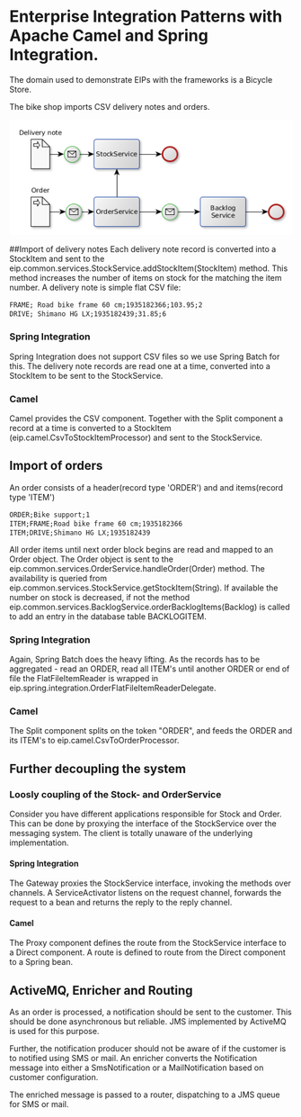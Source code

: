 Enterprise Integration Patterns with Apache Camel and Spring Integration.
==========

The domain used to demonstrate EIPs with the frameworks is a Bicycle Store.

The bike shop imports CSV delivery notes and orders.

![Alt graphic](doc/eip.png)


##Import of delivery notes
Each delivery note record is converted into a StockItem and sent to the eip.common.services.StockService.addStockItem(StockItem) method.
This method increases the number of items on stock for the matching the item number.
A delivery note is simple flat CSV file:
	
	FRAME; Road bike frame 60 cm;1935182366;103.95;2
	DRIVE; Shimano HG LX;1935182439;31.85;6
 
### Spring Integration
Spring Integration does not support CSV files so we use Spring Batch for this.
The delivery note records are read one at a time, converted into a StockItem to be sent to the StockService.

### Camel
Camel provides the CSV component. Together with the Split component a record at a time is converted to a StockItem (eip.camel.CsvToStockItemProcessor) and sent to the StockService.

## Import of orders
An order consists of a header(record type 'ORDER') and and items(record type 'ITEM')  

	ORDER;Bike support;1
	ITEM;FRAME;Road bike frame 60 cm;1935182366
	ITEM;DRIVE;Shimano HG LX;1935182439

All order items until next order block begins are read and mapped to an Order object.
The Order object is sent to the eip.common.services.OrderService.handleOrder(Order) method. 
The availability is queried from eip.common.services.StockService.getStockItem(String).
If available the number on stock is decreased, if not the method eip.common.services.BacklogService.orderBacklogItems(Backlog) is called
to add an entry in the database table BACKLOGITEM.

### Spring Integration
Again, Spring Batch does the heavy lifting. As the records has to be aggregated - read an ORDER, read all ITEM's until another ORDER or end of file 
the FlatFileItemReader is wrapped in eip.spring.integration.OrderFlatFileItemReaderDelegate.

### Camel
The Split component splits on the token "ORDER", and feeds the ORDER and its ITEM's to eip.camel.CsvToOrderProcessor.

## Further decoupling the system
### Loosly coupling of the Stock- and OrderService
Consider you have different applications responsible for Stock and Order. 
This can be done by proxying the interface of the StockService over the messaging system.
The client is totally unaware of the underlying implementation.

#### Spring Integration
The Gateway proxies the StockService interface, invoking the methods over channels.
A ServiceActivator listens on the request channel, forwards the request to a bean and returns the reply to the reply channel.

#### Camel
The Proxy component defines the route from the StockService interface to a Direct component.
A route is defined to route from the Direct component to a Spring bean.


## ActiveMQ, Enricher and Routing
As an order is processed, a notification should be sent to the customer.
This should be done asynchronous but reliable. JMS implemented by ActiveMQ is used for this purpose.

Further, the notification producer should not be aware of if the customer is to notified using SMS or mail.
An enricher converts the Notification message into either a SmsNotification or a MailNotification based on
customer configuration.

The enriched message is passed to a router, dispatching to a JMS queue for SMS or mail.